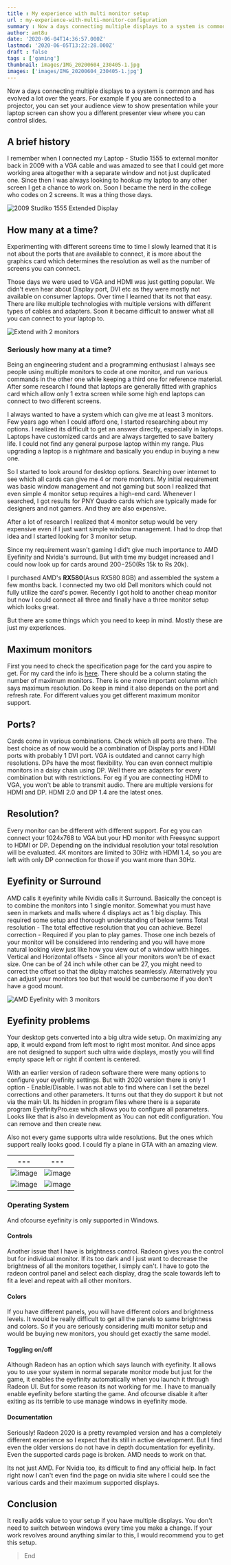 ```yaml
---
title : My experience with multi monitor setup
url : my-experience-with-multi-monitor-configuration
summary : Now a days connecting multiple displays to a system is common and has evolved a lot over the years. For example if you are connected
author: amt8u
date: '2020-06-04T14:36:57.000Z'
lastmod: '2020-06-05T13:22:28.000Z'
draft : false
tags : ['gaming']
thumbnail: images/IMG_20200604_230405-1.jpg
images: ['images/IMG_20200604_230405-1.jpg']
---
```


Now a days connecting multiple displays to a system is common and has evolved a lot over the years. For example if you are connected to a projector, you can set your audience view to show presentation while your laptop screen can show you a different presenter view where you can control slides.

## A brief history

I remember when I connected my Laptop - Studio 1555 to external monitor back in 2009 with a VGA cable and was amazed to see that I could get more working area altogether with a separate window and not just duplicated one. Since then I was always looking to hookup my laptop to any other screen I get a chance to work on. Soon I became the nerd in the college who codes on 2 screens. It was a thing those days.

![2009 Studiko 1555 Extended Display](images/28102009350.jpg)

## How many at a time?
Experimenting with different screens time to time I slowly learned that it is not about the ports that are available to connect, it is more about the graphics card which determines the resolution as well as the number of screens you can connect.

Those days we were used to VGA and HDMI was just getting popular. We didn't even hear about Display port, DVI etc as they were mostly not available on consumer laptops. Over time I learned that its not that easy. There are like multiple technologies with multiple versions with different types of cables and adapters. Soon it became difficult to answer what all you can connect to your laptop to.

![Extend with 2 monitors](images/MultiDisplaySetup.png)

### Seriously how many at a time?
Being an engineering student and a programming enthusiast I always see people using multiple monitors to code at one monitor, and run various commands in the other one while keeping a third one for reference material. 
After some research I found that laptops are generally fitted with graphics card which allow only 1 extra screen while some high end laptops can connect to two different screens.

I always wanted to have a system which can give me at least 3 monitors. Few years ago when I could afford one, I started researching about my options. I realized its difficult to get an answer directly, especially in laptops. Laptops have customized cards and are always targetted to save battery life. I could not find any general purpose laptop within my range. Plus upgrading a laptop is a nightmare and basically you endup in buying a new one.

So I started to look around for desktop options. Searching over internet to see which all cards can give me 4 or more monitors. My initial requirement was basic window management and not gaming but soon I realized that even simple 4 monitor setup requires a high-end card. Whenever I searched, I got results for PNY Quadro cards which are typically made for designers and not gamers. And they are also expensive.

After a lot of research I realized that 4 monitor setup would be very expensive even if I just want simple window management. I had to drop that idea and I started looking for 3 monitor setup.

Since my requirement wasn't gaming I did't give much importance to AMD Eyefinity and Nvidia's surround. But with time my budget increased and I could now look up for cards around 200$-250$(Rs 15k to Rs 20k).

I purchased AMD's **RX580**(Asus RX580 8GB) and assembled the system a few months back. I connected my two old Dell monitors which could not fully utilize the card's power. Recently I got hold to another cheap monitor but now I could connect all three and finally have a three monitor setup which looks great.

But there are some things which you need to keep in mind. Mostly these are just my experiences.

## Maximum monitors
First you need to check the specification page for the card you aspire to get. For my card the info is [here](https://www.asus.com/Graphics-Cards/DUAL-RX580-O8G/specifications/). There should be a column stating the number of maximum monitors.
There is one more important column which says maximum resolution. Do keep in mind it also depends on the port and refresh rate. For different values you get different maximum monitor support.

## Ports?
Cards come in various combinations. Check which all ports are there. The best choice as of now would be a combination of Display ports and HDMI ports with probably 1 DVI port. VGA is outdated and cannot carry high resolutions. DPs have the most flexibility. You can even connect multiple monitors in a daisy chain using DP.
Well there are adapters for every combination but with restrictions. For eg if you are connecting HDMI to VGA, you won't be able to transmit audio.
There are multiple versions for HDMI and DP. HDMI 2.0 and DP 1.4 are the latest ones.

## Resolution?
Every monitor can be different with different support. For eg you can connect your 1024x768 to VGA but your HD monitor with Freesync support to HDMI or DP. Depending on the individual resolution your total resolution will be evaluated. 4K monitors are limited to 30Hz with HDMI 1.4, so you are left with only DP connection for those if you want more than 30Hz.

## Eyefinity or Surround
AMD calls it eyefinity while Nvidia calls it Surround. Basically the concept is to combine the monitors into 1 single monitor. Somewhat you must have seen in markets and malls where 4 displays act as 1 big display. This required some setup and thorough understanding of below terms
Total resolution - The total effective resolution that you can achieve.
Bezel correction - Required if you plan to play games. Those one inch bezels of your monitor will be considered into rendering and you will have more natural looking view just like how you view out of a window with hinges.
Vertical and Horizontal offsets - Since all your monitors won't be of exact size. One can be of 24 inch while other can be 27, you might need to correct the offset so that the diplay matches seamlessly. Alternatively you can adjust your monitors too but that would be cumbersome if you don't have a good mount.

![AMD Eyefinity with 3 monitors](images/20200604-2212.gif)
## Eyefinity problems
Your desktop gets converted into a big ultra wide setup. On maximizing any app, it would expand from left most to right most monitor. And since apps are not designed to support such ultra wide displays, mostly you will find empty space left or right if content is centered. 

With an earlier version of radeon software there were many options to configure your eyefinity settings. But with 2020 version there is only 1 option - Enable/Disable. I was not able to find where can I set the bezel corrections and other parameters. It turns out that they do support it but not via the main UI. Its hidden in program files where there is a separate program EyefinityPro.exe which allows you to configure all parameters. Looks like that is also in development as You can not edit configuration. You can remove and then create new.

Also not every game supports ultra wide resolutions. But the ones which support really looks good. I could fly a plane in GTA with an amazing view.

| ---                                        | ---                                        |
|--------------------------------------------|--------------------------------------------|
| ![image](images/IMG_20200604_231254-1.jpg) | ![image](images/IMG_20200604_231931-2.jpg) |
| ![image](images/IMG_20200604_230405-2.jpg) | ![image](images/IMG_20200601_165631.jpg)   |

### Operating System
And ofcourse eyefinity is only supported in Windows.

#### Controls
Another issue that I have is brightness control. Radeon gives you the control but for individual monitor. If its too dark and I just want to decrease the brightness of all the monitors together, I simply can't. I have to goto the radeon control panel and select each display, drag the scale towards left to fit a level and repeat with all other monitors. 

#### Colors
If you have different panels, you will have different colors and brightness levels. It would be really difficult to get all the panels to same brightness and colors. So if you are seriously considering multi monitor setup and would be buying new monitors, you should get exactly the same model.

#### Toggling on/off
Although Radeon has an option which says launch with eyefinity. It allows you to use your system in normal separate monitor mode but just for the game, it enables the eyefinity automatically when you launch it through Radeon UI. But for some reason its not working for me. I have to manually enable eyefinity before starting the game. And ofcourse disable it after exiting as its terrible to use manage windows in eyefinity mode.

#### Documentation
Seriously! Radeon 2020 is a pretty revampled version and has a completely different experience so I expect that its still in active development. But I find even the older versions do not have in depth documentation for eyefinity. Even the supported cards page is broken. AMD needs to work on that.

Its not just AMD. For Nvidia too, its difficult to find any official help. In fact right now I can't even find the page on nvidia site where I could see the various cards and their maximum supported displays.

## Conclusion
It really adds value to your setup if you have multiple displays. You don't need to switch between windows every time you make a change. If your work revolves around anything similar to this, I would recommend you to get this setup.

> End

